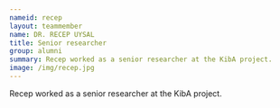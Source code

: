 ```yaml
---
nameid: recep
layout: teammember
name: DR. RECEP UYSAL
title: Senior researcher
group: alumni
summary: Recep worked as a senior researcher at the KibA project.
image: /img/recep.jpg
---
```


Recep worked as a senior researcher at the KibA project.
